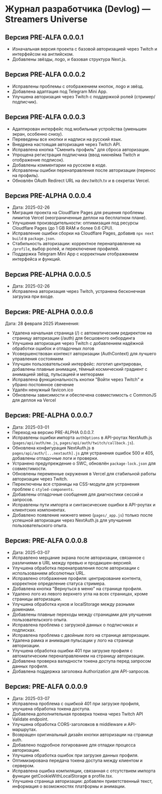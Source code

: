 # Журнал разработчика (Devlog) — Streamers Universe

## Версия PRE-ALFA 0.0.0.1
- Изначальная версия проекта с базовой авторизацией через Twitch и интерфейсом на английском.
- Добавлены звёзды, лogo, и базовая структура Next.js.

## Версия PRE-ALFA 0.0.0.2
- Исправлены проблемы с отображением кнопок, лogo и звёзд.
- Добавлена адаптация под Telegram Mini App.
- Улучшена авторизация через Twitch с поддержкой ролей (стример/подписчик).

## Версия PRE-ALFA 0.0.0.3
- Адаптирован интерфейс под мобильные устройства (уменьшен экран, особенно снизу).
- Переведены все кнопки и надписи на русский язык.
- Внедрена настоящая авторизация через Twitch API.
- Исправлена кнопка "Сменить профиль" для сброса авторизации.
- Упрощена регистрация подписчика (ввод никнейма Twitch и отображение подписок).
- Добавлены комментарии на русском в коде.
- Исправлены ошибки перенаправления после авторизации (перенос на профиль).
- Обновлён OAuth Redirect URL на dev.twitch.tv и в секретах Vercel.

## Версия PRE-ALPHA 0.0.0.4
- Дата: 2025-02-26
- Миграция проекта на Cloudflare Pages для решения проблемы лимитов Vercel (неограниченные деплои на бесплатном плане).
- Улучшения производительности: оптимизация под ресурсы Cloudflare Pages (до 1 GB RAM и более 0.6 CPU).
- Исправление ошибки сборки на Cloudflare Pages, добавив `npx next build` в `package.json`.
- Стабильность авторизации: корректное перенаправление на `/profile`, выбор ролей, и переключение профилей.
- Поддержка Telegram Mini App с корректным отображением интерфейса и функций.

## Версия PRE-ALPHA 0.0.0.5
- Дата: 2025-02-26
- Исправлена авторизация через Twitch, устранена бесконечная загрузка при входе.

## Версия: PRE-ALPHA 0.0.0.6
Дата: 28 февраля 2025
Изменения:
- Удалена начальная страница (/) с автоматическим редиректом на страницу авторизации (/auth) для бесшовного онбординга
- Улучшена авторизация через Twitch с добавлением надёжной обработки ошибок и отладочных логов
- Усовершенствован контекст авторизации (AuthContext) для лучшего управления состоянием
- Улучшен пользовательский интерфейс: логотип центрирован, добавлены плавные анимации, тёмный космический градиент с анимацией звёзд, пульсацией и метеорами
- Исправлена функциональность кнопки "Войти через Twitch" и убрано постоянное свечение
- Удалён ненужный favicon.ico
- Обновлены зависимости и обеспечена совместимость с CommonJS для деплоя на Vercel

## Версия: PRE-ALPHA 0.0.0.7
- Дата: 2025-03-01
- Переход на версию PRE-ALPHA 0.0.0.7.
- Исправлены ошибки импорта `authOptions` в API-роутах NextAuth.js (`pages/api/auth/me.js`, `pages/api/auth/twitch/callback.js`).
- Обновлена конфигурация NextAuth.js в `pages/api/auth/[...nextauth].js` для устранения ошибок 500 и 405, добавлены отладочные логи и проверки.
- Устранено предупреждение о SWC, обновлён `package-lock.json` для совместимости.
- Обновлены переменные окружения в Vercel для стабильной работы авторизации через Twitch.
- Переключены все страницы на CSS-модули для устранения проблем с `styled-components`.
- Добавлены отладочные сообщения для диагностики сессий и запросов.
- Исправлены пути импорта и синтаксические ошибки в API-роутах и клиентских компонентах.
- Добавлено появление нижнего меню (`pages/_app.js`) только после успешной авторизации через NextAuth.js для улучшения пользовательского опыта.

## Версия: PRE-ALFA 0.0.0.8
- Дата: 2025-03-07
- Исправлено мерцание экрана после авторизации, связанное с различиями в URL между превью и продакшен-версией.
- Улучшена обработка перенаправления после авторизации с использованием абсолютных URL.
- Исправлено отображение профиля: центрирование контента, корректное определение статуса стримера.
- Добавлена кнопка "Вернуться в меню" на странице профиля.
- Удалено лого из левого верхнего угла на всех страницах, кроме страницы авторизации.
- Улучшена обработка куков и localStorage между разными доменами.
- Добавлены плавные переходы между страницами для улучшения пользовательского опыта.
- Исправлена проблема с загрузкой данных о подписчиках и подписках.
- Исправлена проблема с двойным лого на странице авторизации.
- Удалена рамка и анимация пульсации у лого на странице авторизации.
- Улучшена обработка ошибки 401 при загрузке профиля с автоматическим перенаправлением на страницу авторизации.
- Добавлена проверка валидности токена доступа перед запросом данных профиля.
- Добавлена поддержка заголовка Authorization для API-запросов.

## Версия: PRE-ALFA 0.0.0.9
- Дата: 2025-03-07
- Исправлена проблема с ошибкой 401 при загрузке профиля, улучшена обработка токена доступа.
- Добавлена дополнительная проверка токена через Twitch API Validate endpoint.
- Улучшена обработка CORS-заголовков в middleware и API-маршрутах.
- Возвращен оригинальный дизайн кнопки авторизации на странице auth.
- Добавлено подробное логирование для отладки процесса авторизации.
- Улучшена обработка ошибок при загрузке данных профиля.
- Оптимизирована передача токена доступа между клиентом и сервером.
- Исправлена ошибка компиляции, связанная с отсутствием импорта функции getCookieWithLocalStorage в profile.tsx.
- Улучшена страница авторизации: добавлен приветственный текст, информация о возможностях платформы и анимации.
